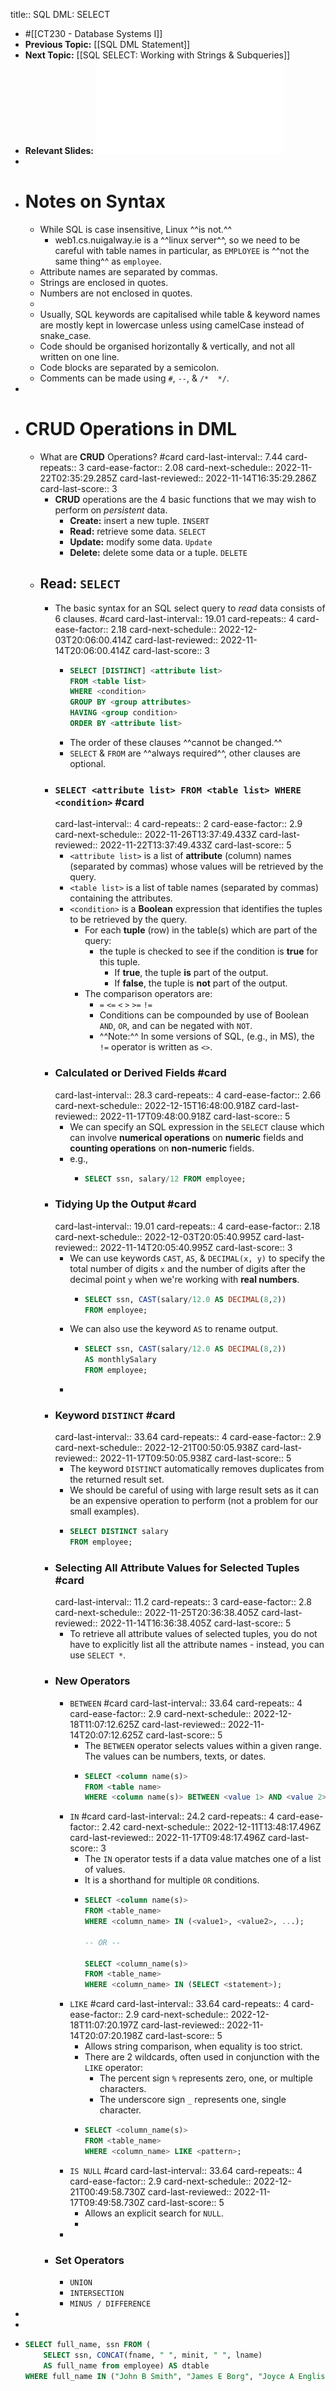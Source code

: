 title:: SQL DML: SELECT

- #[[CT230 - Database Systems I]]
- **Previous Topic:** [[SQL DML Statement]]
- **Next Topic:** [[SQL SELECT: Working with Strings & Subqueries]]
- **Relevant Slides:** ![Topic 4_DML_SQL_part1.pdf](../assets/Topic_4_DML_SQL_part1_1663680318777_0.pdf)
-
- # Notes on Syntax
	- While SQL is case insensitive, Linux ^^is not.^^
		- web1.cs.nuigalway.ie is a ^^linux server^^, so we need to be careful with table names in particular, as `EMPLOYEE` is ^^not the same thing^^ as `employee`.
	- Attribute names are separated by commas.
	- Strings are enclosed in quotes.
	- Numbers are not enclosed in  quotes.
	-
	- Usually, SQL keywords are capitalised while table & keyword names are mostly kept in lowercase unless using camelCase instead of snake_case.
	- Code should be organised horizontally & vertically, and not all written on one line.
	- Code blocks are separated by a semicolon.
	- Comments can be made using `#`, `--`, & `/*  */`.
-
- # **CRUD** Operations in DML
	- What are **CRUD** Operations? #card
	  card-last-interval:: 7.44
	  card-repeats:: 3
	  card-ease-factor:: 2.08
	  card-next-schedule:: 2022-11-22T02:35:29.285Z
	  card-last-reviewed:: 2022-11-14T16:35:29.286Z
	  card-last-score:: 3
		- **CRUD** operations are the 4 basic functions that we may wish to perform on *persistent* data.
			- **Create:** insert a new tuple. `INSERT`
			- **Read:** retrieve some data. `SELECT`
			- **Update:** modify some data. `Update`
			- **Delete:** delete some data or a tuple. `DELETE`
	- ## Read: `SELECT`
		- The basic syntax for an SQL select query to *read* data consists of 6 clauses. #card
		  card-last-interval:: 19.01
		  card-repeats:: 4
		  card-ease-factor:: 2.18
		  card-next-schedule:: 2022-12-03T20:06:00.414Z
		  card-last-reviewed:: 2022-11-14T20:06:00.414Z
		  card-last-score:: 3
			- ```sql
			  SELECT [DISTINCT] <attribute list>
			  FROM <table list>
			  WHERE <condition>
			  GROUP BY <group attributes>
			  HAVING <group condition>
			  ORDER BY <attribute list>
			  ```
			- The order of these clauses ^^cannot be changed.^^
			- `SELECT` & `FROM` are ^^always required^^, other clauses are optional.
		- ### `SELECT <attribute list> FROM <table list> WHERE <condition>` #card
		  card-last-interval:: 4
		  card-repeats:: 2
		  card-ease-factor:: 2.9
		  card-next-schedule:: 2022-11-26T13:37:49.433Z
		  card-last-reviewed:: 2022-11-22T13:37:49.433Z
		  card-last-score:: 5
			- `<attribute list>` is a list of **attribute** (column) names (separated by commas) whose values will be retrieved by the query.
			- `<table list>` is a list of table names (separated by commas) containing the attributes.
			- `<condition>` is a **Boolean** expression that identifies the tuples to be retrieved by the query.
				- For each **tuple** (row) in the table(s) which are part of the query:
					- the tuple is checked to see if the condition is **true** for this tuple.
						- If **true**, the tuple **is** part of the output.
						- If **false**, the tuple is **not** part of the output.
				- The comparison operators are:
					- `=` `<=` `<` `>` `>=` `!=`
					- Conditions can be compounded by use of Boolean `AND`, `OR`, and can be negated with `NOT`.
					- ^^Note:^^ In some versions of SQL, (e.g., in MS), the `!=` operator is written as `<>`.
		- ### Calculated or Derived Fields #card
		  card-last-interval:: 28.3
		  card-repeats:: 4
		  card-ease-factor:: 2.66
		  card-next-schedule:: 2022-12-15T16:48:00.918Z
		  card-last-reviewed:: 2022-11-17T09:48:00.918Z
		  card-last-score:: 5
			- We can specify an SQL expression in the `SELECT` clause which can involve **numerical operations** on **numeric** fields and **counting operations** on **non-numeric** fields.
			- e.g.,
				- ```sql
				  SELECT ssn, salary/12 FROM employee;
				  ```
		- ### Tidying Up the Output #card
		  card-last-interval:: 19.01
		  card-repeats:: 4
		  card-ease-factor:: 2.18
		  card-next-schedule:: 2022-12-03T20:05:40.995Z
		  card-last-reviewed:: 2022-11-14T20:05:40.995Z
		  card-last-score:: 3
			- We can use keywords `CAST`, `AS`, & `DECIMAL(x, y)` to specify the total number of digits `x` and the number of digits after the decimal point `y` when we're working with **real numbers**.
				- ```sql
				  SELECT ssn, CAST(salary/12.0 AS DECIMAL(8,2))
				  FROM employee;
				  ```
			- We can also use the keyword `AS` to rename output.
				- ```sql
				  SELECT ssn, CAST(salary/12.0 AS DECIMAL(8,2))
				  AS monthlySalary
				  FROM employee;
				  ```
			-
		- ### Keyword `DISTINCT` #card
		  card-last-interval:: 33.64
		  card-repeats:: 4
		  card-ease-factor:: 2.9
		  card-next-schedule:: 2022-12-21T00:50:05.938Z
		  card-last-reviewed:: 2022-11-17T09:50:05.938Z
		  card-last-score:: 5
			- The keyword `DISTINCT` automatically removes duplicates from the returned result set.
			- We should be careful of using with large result sets as it can be an expensive operation to perform (not a problem for our small examples).
			- ```sql
			  SELECT DISTINCT salary
			  FROM employee;
			  ```
		- ### Selecting All Attribute Values for Selected Tuples #card
		  card-last-interval:: 11.2
		  card-repeats:: 3
		  card-ease-factor:: 2.8
		  card-next-schedule:: 2022-11-25T20:36:38.405Z
		  card-last-reviewed:: 2022-11-14T16:36:38.405Z
		  card-last-score:: 5
			- To retrieve all attribute values of selected tuples, you do not have to explicitly list all the attribute names - instead, you can use ```SELECT *```.
		- ### New Operators
			- `BETWEEN` #card
			  card-last-interval:: 33.64
			  card-repeats:: 4
			  card-ease-factor:: 2.9
			  card-next-schedule:: 2022-12-18T11:07:12.625Z
			  card-last-reviewed:: 2022-11-14T20:07:12.625Z
			  card-last-score:: 5
				- The `BETWEEN` operator selects values within a given range. The values can be numbers, texts, or dates.
				- ```sql
				  SELECT <column name(s)>
				  FROM <table name>
				  WHERE <column name(s)> BETWEEN <value 1> AND <value 2>;
				  ```
			- `IN` #card
			  card-last-interval:: 24.2
			  card-repeats:: 4
			  card-ease-factor:: 2.42
			  card-next-schedule:: 2022-12-11T13:48:17.496Z
			  card-last-reviewed:: 2022-11-17T09:48:17.496Z
			  card-last-score:: 3
				- The `IN` operator tests if a data value matches one of a list of values.
				- It is a shorthand for multiple `OR` conditions.
				- ```sql
				  SELECT <column name(s)>
				  FROM <table_name>
				  WHERE <column_name> IN (<value1>, <value2>, ...); 
				  
				  -- OR --
				  
				  SELECT <column_name(s)>
				  FROM <table_name>
				  WHERE <column_name> IN (SELECT <statement>); 
				  ```
			- `LIKE` #card
			  card-last-interval:: 33.64
			  card-repeats:: 4
			  card-ease-factor:: 2.9
			  card-next-schedule:: 2022-12-18T11:07:20.197Z
			  card-last-reviewed:: 2022-11-14T20:07:20.198Z
			  card-last-score:: 5
				- Allows string comparison, when equality is too strict.
				- There are 2 wildcards, often used in conjunction with the `LIKE` operator:
					- The percent sign `%` represents zero, one, or multiple characters.
					- The underscore sign `_` represents one, single character.
				- ```sql
				  SELECT <column_name(s)>
				  FROM <table_name>
				  WHERE <column_name> LIKE <pattern>; 
				  ```
			- `IS NULL` #card
			  card-last-interval:: 33.64
			  card-repeats:: 4
			  card-ease-factor:: 2.9
			  card-next-schedule:: 2022-12-21T00:49:58.730Z
			  card-last-reviewed:: 2022-11-17T09:49:58.730Z
			  card-last-score:: 5
				- Allows an explicit search for `NULL`.
				-
			-
		- ### Set Operators
			- `UNION`
			- `INTERSECTION`
			- `MINUS / DIFFERENCE`
-
-
- ```SQL
  SELECT full_name, ssn FROM (
      SELECT ssn, CONCAT(fname, " ", minit, " ", lname)
      AS full_name from employee) AS dtable
  WHERE full_name IN ("John B Smith", "James E Borg", "Joyce A English");
  ```
